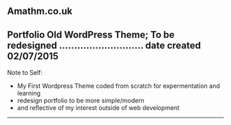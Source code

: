 <b>Amathm.co.uk</b><br>
---------------------------
Portfolio Old WordPress Theme;
To be redesigned 
............................
date created 
02/07/2015
-----------------------------
Note to Self:
- My First Wordpress Theme coded from scratch 
for expermentation and learning
- redesign portfolio to be more simple/modern
- and reflective of my interest outside of web development<br>
- ------------------------------------------------------------------------

